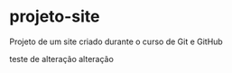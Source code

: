 # projeto-site
 Projeto de um site criado durante o curso de Git e GitHub



 teste de alteração alteração
